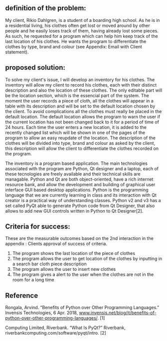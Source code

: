 definition of the problem:
---------
My client, Rikio Dahlgren, is a student of a boarding high school. As he is in a residential living, his clothes often get lost or moved around by other people and he easily loses track of them, having already lost some pieces. As such, he requested for a program which can help him keep track of the last location of his clothes. He wants the program to differentiate the clothes by type, brand and colour (see Appendix: Email with Client statement).


proposed solution: 
-----------------
To solve my client's issue, I will develop an inventory for his clothes. The inventory will allow my client to record his clothes, each with their distinct description and also the location of these clothes. The only editable part will be the location section, which is the essencial part of the system. The moment the user records a piece of cloth, all the clothes will appear in a table with its description and will be set to the default location chosen by the client. To avoid complications all the clothes must really be placed in the default location. The default location allows the program to warn the user if the current location has not been changed back to it for a period of time of 24 hours. Each time the user enters a new location, it is added to the recently changed list which will be shown in one of the pages of the program to allow an easy reupdate of the location. The description of the clothes will be divided into type, brand and colour as asked by the client, this description will allow the client to differentiate the clothes recorded on the program. 

The inventory is a program based application. The main technologies associated with the program are Python, Qt designer and a laptop, each of these tecnologies are freely available and their technical skills are managable. Python and Qt are both object-oriented, have a rich internet resource bank, and allow the development and building of graphical user interface GUI based desktop applications. Python is the programming language that we are currently learning in class and its interaction with Qt creator is a practical way of understanding classes. Python v2 and v3 has a set called PyQt able to generate Python code from Qt Designer, that also allows to add new GUI controls written in Python to Qt Designer[2]. 


Criteria for success:
--------------

These are the measurable outcomes based on the 2nd interaction in the appendix : Clients approval of success of criteria.
1. The program shows the last location of the piece of clothes
1. The program allows the user to get location of the clothes by inputting in a search bar cloth piece description
1. The program allows the user to insert new clothes 
1. The program gives a alert to the user when the clothes are not in the room for a long time 



Reference
------------

Rongala, Arvind. “Benefits of Python over Other Programming Languages.” Invensis Technologies, 6 Apr. 2018, www.invensis.net/blog/it/benefits-of-python-over-other-programming-languages/. [1]

Computing Limited, Riverbank. “What Is PyQt?” Riverbank, riverbankcomputing.com/software/pyqt/intro. [2]
